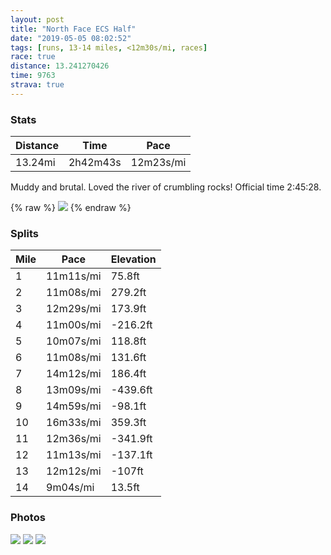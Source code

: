 ```yaml
---
layout: post
title: "North Face ECS Half"
date: "2019-05-05 08:02:52"
tags: [runs, 13-14 miles, <12m30s/mi, races]
race: true
distance: 13.241270426
time: 9763
strava: true
---
```


### Stats

| Distance | Time | Pace |
|----------|------|------|
|13.24mi|2h42m43s|12m23s/mi|

Muddy and brutal. Loved the river of crumbling rocks! Official time 2:45:28.

{% raw %}
<img src='https://maps.googleapis.com/maps/api/staticmap?maptype=roadmap&path=enc:_gc{FjerbMtUiGlCf@vCwHdCMjWbNrMt@`HrL}@rF`AjC_BjIoGtSyHxLTxTiPvUaE`U`Dy@nGpI|GPvAvBJbKmKtPPfB_GxPsCtBvC|NrHK]`IfArCdFC`GiFjKf@nGyCvFAhHoDTcD~HoDb[{B`ErAz@~EpKsGbH|A@lKvJ~CVvDrCl@dErLdJ`FdR{G`JtE~WeDlJoHlMtKxPc@fCvC`EgC`BuN_HkLaEoZkG_BSeReK~HaFv@mKbNzBgK?iUeLmWiCcCeDx@yKaD_BeCcChAy@wJ_NwIgHkNaDD{]wScCiHPyJ}MY{NqEiOKcGhC]uEbLqDhCuEYeFeE_DeLm@uXmLkRYiYwMkCh@cD|Fcg@pH&key=AIzaSyC1MId7bFpkLXNAaYhBSTb8jLyiSqzbDtM&size=800x800&markers=color:yellow|label:S|41.30944,-73.99014&markers=color:green|label:F|41.31175000000002,-73.99047000000004'>
{% endraw %}

### Splits

| Mile | Pace | Elevation |
|------|------|-----------|
|1|11m11s/mi|75.8ft|
|2|11m08s/mi|279.2ft|
|3|12m29s/mi|173.9ft|
|4|11m00s/mi|-216.2ft|
|5|10m07s/mi|118.8ft|
|6|11m08s/mi|131.6ft|
|7|14m12s/mi|186.4ft|
|8|13m09s/mi|-439.6ft|
|9|14m59s/mi|-98.1ft|
|10|16m33s/mi|359.3ft|
|11|12m36s/mi|-341.9ft|
|12|11m13s/mi|-137.1ft|
|13|12m12s/mi|-107ft|
|14|9m04s/mi|13.5ft|

### Photos
<img src='https://dgtzuqphqg23d.cloudfront.net/OjvGqiTeiHnf5QBwEBuZ0rZZQ75EdFfEvKR8ZGV8CS8-577x768.jpg'>

<img src='https://dgtzuqphqg23d.cloudfront.net/Xjzwp3SJWAqaAgqFQM0gjHg9kBvyrjxhXWCxAPd97dk-566x768.jpg'>

<img src='https://dgtzuqphqg23d.cloudfront.net/Y6vWhml8DQuf_c06o-QfwMuBca_UJ9z_f0yYZF2A0dM-576x768.jpg'>
